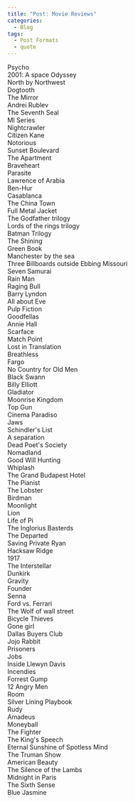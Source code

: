 ```yaml
---
title: "Post: Movie Reviews"
categories:
  - Blog
tags:
  - Post Formats
  - quote
---
```


Psycho<br>
2001: A space Odyssey<br>
North by Northwest<br>
Dogtooth<br>
The Mirror<br>
Andrei Rublev<br>
The Seventh Seal<br>
MI Series<br>
Nightcrawler<br>
Citizen Kane<br>
Notorious<br>
Sunset Boulevard<br>
The Apartment<br>
Braveheart<br>
Parasite<br>
Lawrence of Arabia<br>
Ben-Hur<br>
Casablanca<br>
The China Town<br>
Full Metal Jacket<br>
The Godfather trilogy<br>
Lords of the rings trilogy<br>
Batman Trilogy<br>
The Shining<br>
Green Book<br>
Manchester by the sea<br>
Three Billboards outside Ebbing Missouri<br>
Seven Samurai<br>
Rain Man<br>
Raging Bull<br>
Barry Lyndon<br>
All about Eve<br>
Pulp Fiction<br>
Goodfellas<br>
Annie Hall<br>
Scarface<br>
Match Point<br>
Lost in Translation<br>
Breathless<br>
Fargo<br>
No Country for Old Men<br>
Black Swann<br>
Billy Elliott<br>
Gladiator<br>
Moonrise Kingdom<br>
Top Gun<br>
Cinema Paradiso<br>
Jaws<br>
Schindler's List<br>
A separation<br>
Dead Poet's Society<br>
Nomadland<br>
Good Will Hunting<br>
Whiplash<br>
The Grand Budapest Hotel<br>
The Pianist<br>
The Lobster<br>
Birdman<br>
Moonlight<br>
Lion<br>
Life of Pi<br>
The Inglorius Basterds<br>
The Departed<br>
Saving Private Ryan<br>
Hacksaw Ridge<br>
1917<br>
The Interstellar<br>
Dunkirk<br>
Gravity<br>
Founder<br>
Senna<br>
Ford vs. Ferrari<br>
The Wolf of wall street<br>
Bicycle Thieves<br>
Gone girl<br>
Dallas Buyers Club<br>
Jojo Rabbit<br>
Prisoners<br>
Jobs<br>
Inside Llewyn Davis<br>
Incendies<br>
Forrest Gump<br>
12 Angry Men<br>
Room<br>
Silver Lining Playbook<br>
Rudy<br>
Amadeus<br>
Moneyball<br>
The Fighter<br>
The King's Speech<br>
Eternal Sunshine of Spotless Mind<br>
The Truman Show<br>
American Beauty<br>
The Silence of the Lambs<br>
Midnight in Paris<br>
The Sixth Sense<br>
Blue Jasmine<br>



